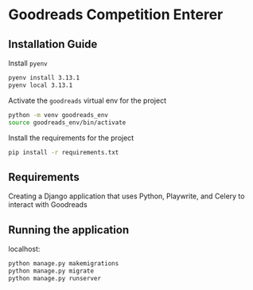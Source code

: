 # Goodreads Competition Enterer

## Installation Guide

Install `pyenv` 
```bash
pyenv install 3.13.1
pyenv local 3.13.1
```

Activate the `goodreads` virtual env for the project
```bash
python -m venv goodreads_env
source goodreads_env/bin/activate
```

Install the requirements for the project
```bash
pip install -r requirements.txt
```


## Requirements

Creating a Django application that uses Python, Playwrite, and Celery to interact with Goodreads


## Running the application

localhost:
```bash
python manage.py makemigrations
python manage.py migrate
python manage.py runserver
```
